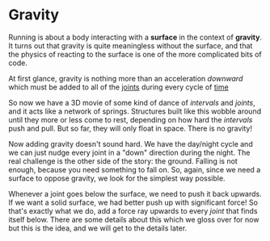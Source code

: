 # Gravity

Running is about a body interacting with a **surface** in the context of **gravity**. It turns out that gravity is quite meaningless without the surface, and that the physics of reacting to the surface is one of the more complicated bits of code.

At first glance, gravity is nothing more than an acceleration *downward* which must be added to all of the [joints](joint.md) during every cycle of [time](time.md)


So now we have a 3D movie of some kind of dance of *intervals* and *joints*, and it acts like a network of springs. Structures built like this wobble around until they more or less come to rest, depending on how hard the *intervals* push and pull. But so far, they will only float in space. There is no gravity!

Now adding gravity doesn't sound hard. We have the day/night cycle and we can just nudge every joint in a "down" direction during the night. The real challenge is the other side of the story: the ground. Falling is not enough, because you need something to fall on. So, again, since we need a surface to oppose gravity, we look for the simplest way possible.

Whenever a joint goes below the surface, we need to push it back upwards. If we want a solid surface, we had better push up with significant force! So that's exactly what we do, add a force ray upwards to every *joint* that finds itself below. There are some details about this which we gloss over for now but this is the idea, and we will get to the details later.

  